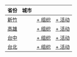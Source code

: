 | 省份 | 城市 | | |
| --- | --- | --- | --- |
| [新竹](index.md#hsinchu) | | [+ 组织](https://github.com/swingdance/orgs/issues/new?assignees=&labels=add+org&projects=&template=02-add_entity.yml&title=Add%20Org%3A%20zh_TW%20%E2%80%A2%20%3CName%3E&region=zh_TW&province=Hsinchu&city=Hsinchu) | [+ 活动](https://github.com/swingdance/events/issues/new?assignees=&labels=add+event&projects=&template=02-add_entity.yml&title=Add%20Event%3A%20zh_TW%20%E2%80%A2%20%3CName%3E&region=zh_TW&province=Hsinchu&city=Hsinchu&org_id=) |
| [高雄](index.md#kaohsiung) | | [+ 组织](https://github.com/swingdance/orgs/issues/new?assignees=&labels=add+org&projects=&template=02-add_entity.yml&title=Add%20Org%3A%20zh_TW%20%E2%80%A2%20%3CName%3E&region=zh_TW&province=Kaohsiung&city=Kaohsiung) | [+ 活动](https://github.com/swingdance/events/issues/new?assignees=&labels=add+event&projects=&template=02-add_entity.yml&title=Add%20Event%3A%20zh_TW%20%E2%80%A2%20%3CName%3E&region=zh_TW&province=Kaohsiung&city=Kaohsiung&org_id=) |
| [台中](index.md#taichung) | | [+ 组织](https://github.com/swingdance/orgs/issues/new?assignees=&labels=add+org&projects=&template=02-add_entity.yml&title=Add%20Org%3A%20zh_TW%20%E2%80%A2%20%3CName%3E&region=zh_TW&province=Taichung&city=Taichung) | [+ 活动](https://github.com/swingdance/events/issues/new?assignees=&labels=add+event&projects=&template=02-add_entity.yml&title=Add%20Event%3A%20zh_TW%20%E2%80%A2%20%3CName%3E&region=zh_TW&province=Taichung&city=Taichung&org_id=) |
| [台北](index.md#taipei) | | [+ 组织](https://github.com/swingdance/orgs/issues/new?assignees=&labels=add+org&projects=&template=02-add_entity.yml&title=Add%20Org%3A%20zh_TW%20%E2%80%A2%20%3CName%3E&region=zh_TW&province=Taipei&city=Taipei) | [+ 活动](https://github.com/swingdance/events/issues/new?assignees=&labels=add+event&projects=&template=02-add_entity.yml&title=Add%20Event%3A%20zh_TW%20%E2%80%A2%20%3CName%3E&region=zh_TW&province=Taipei&city=Taipei&org_id=) |
